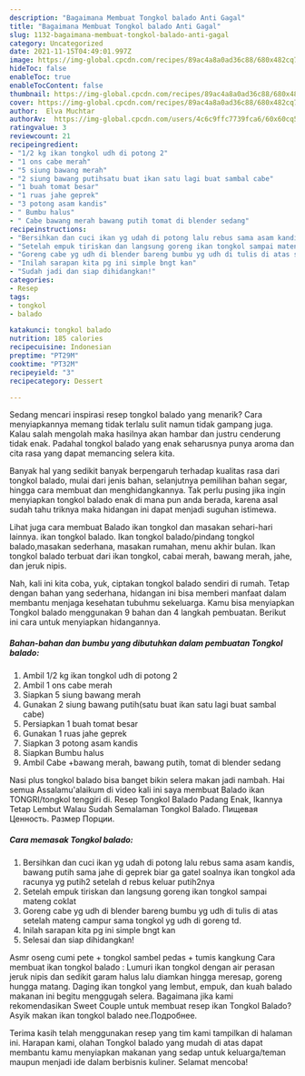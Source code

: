 ```yaml
---
description: "Bagaimana Membuat Tongkol balado Anti Gagal"
title: "Bagaimana Membuat Tongkol balado Anti Gagal"
slug: 1132-bagaimana-membuat-tongkol-balado-anti-gagal
category: Uncategorized
date: 2021-11-15T04:49:01.997Z
image: https://img-global.cpcdn.com/recipes/89ac4a8a0ad36c88/680x482cq70/tongkol-balado-foto-resep-utama.jpg
hideToc: false
enableToc: true
enableTocContent: false
thumbnail: https://img-global.cpcdn.com/recipes/89ac4a8a0ad36c88/680x482cq70/tongkol-balado-foto-resep-utama.jpg
cover: https://img-global.cpcdn.com/recipes/89ac4a8a0ad36c88/680x482cq70/tongkol-balado-foto-resep-utama.jpg
author:  Elva Muchtar
authorAv:  https://img-global.cpcdn.com/users/4c6c9ffc7739fca6/60x60cq50/avatar.jpg
ratingvalue: 3
reviewcount: 21
recipeingredient:
- "1/2 kg ikan tongkol udh di potong 2"
- "1 ons cabe merah"
- "5 siung bawang merah"
- "2 siung bawang putihsatu buat ikan satu lagi buat sambal cabe"
- "1 buah tomat besar"
- "1 ruas jahe geprek"
- "3 potong asam kandis"
- " Bumbu halus"
- " Cabe bawang merah bawang putih tomat di blender sedang"
recipeinstructions:
- "Bersihkan dan cuci ikan yg udah di potong lalu rebus sama asam kandis, bawang putih sama jahe di geprek biar ga gatel soalnya ikan tongkol ada racunya yg putih2 setelah d rebus keluar putih2nya"
- "Setelah empuk tiriskan dan langsung goreng ikan tongkol sampai mateng coklat"
- "Goreng cabe yg udh di blender bareng bumbu yg udh di tulis di atas setelah mateng campur sama tongkol yg udh di goreng td."
- "Inilah sarapan kita pg ini simple bngt kan"
- "Sudah jadi dan siap dihidangkan!"
categories:
- Resep
tags:
- tongkol
- balado

katakunci: tongkol balado 
nutrition: 185 calories
recipecuisine: Indonesian
preptime: "PT29M"
cooktime: "PT32M"
recipeyield: "3"
recipecategory: Dessert

---
```



Sedang mencari inspirasi resep tongkol balado yang menarik? Cara menyiapkannya memang tidak terlalu sulit namun tidak gampang juga. Kalau salah mengolah maka hasilnya akan hambar dan justru cenderung tidak enak. Padahal tongkol balado yang enak seharusnya punya aroma dan cita rasa yang dapat memancing selera kita.


Banyak hal yang sedikit banyak berpengaruh terhadap kualitas rasa dari tongkol balado, mulai dari jenis bahan, selanjutnya pemilihan bahan segar, hingga cara membuat dan menghidangkannya. Tak perlu pusing jika ingin menyiapkan tongkol balado enak di mana pun anda berada, karena asal sudah tahu triknya maka hidangan ini dapat menjadi suguhan istimewa.

Lihat juga cara membuat Balado ikan tongkol dan masakan sehari-hari lainnya. ikan tongkol balado. Ikan tongkol balado/pindang tongkol balado,masakan sederhana, masakan rumahan, menu akhir bulan. Ikan tongkol balado terbuat dari ikan tongkol, cabai merah, bawang merah, jahe, dan jeruk nipis.


Nah, kali ini kita coba, yuk, ciptakan tongkol balado sendiri di rumah. Tetap dengan bahan yang sederhana, hidangan ini bisa memberi manfaat dalam membantu menjaga kesehatan tubuhmu sekeluarga. Kamu bisa menyiapkan Tongkol balado menggunakan 9 bahan dan 4 langkah pembuatan. Berikut ini cara untuk menyiapkan hidangannya.

<!--inarticleads1-->

##### Bahan-bahan dan bumbu yang dibutuhkan dalam pembuatan Tongkol balado:

1. Ambil 1/2 kg ikan tongkol udh di potong 2
1. Ambil 1 ons cabe merah
1. Siapkan 5 siung bawang merah
1. Gunakan 2 siung bawang putih(satu buat ikan satu lagi buat sambal cabe)
1. Persiapkan 1 buah tomat besar
1. Gunakan 1 ruas jahe geprek
1. Siapkan 3 potong asam kandis
1. Siapkan  Bumbu halus
1. Ambil  Cabe +bawang merah, bawang putih, tomat di blender sedang


Nasi plus tongkol balado bisa banget bikin selera makan jadi nambah. Hai semua Assalamu&#39;alaikum di video kali ini saya membuat Balado ikan TONGRI/tongkol tenggiri di. Resep Tongkol Balado Padang Enak, Ikannya Tetap Lembut Walau Sudah Semalaman Tongkol Balado. Пищевая Ценность. Размер Порции. 

<!--inarticleads2-->

##### Cara memasak Tongkol balado:

1. Bersihkan dan cuci ikan yg udah di potong lalu rebus sama asam kandis, bawang putih sama jahe di geprek biar ga gatel soalnya ikan tongkol ada racunya yg putih2 setelah d rebus keluar putih2nya
1. Setelah empuk tiriskan dan langsung goreng ikan tongkol sampai mateng coklat
1. Goreng cabe yg udh di blender bareng bumbu yg udh di tulis di atas setelah mateng campur sama tongkol yg udh di goreng td.
1. Inilah sarapan kita pg ini simple bngt kan
1. Selesai dan siap dihidangkan!

Asmr oseng cumi pete + tongkol sambel pedas + tumis kangkung Cara membuat ikan tongkol balado : Lumuri ikan tongkol dengan air perasan jeruk nipis dan sedikit garam halus lalu diamkan hingga meresap, goreng hungga matang. Daging ikan tongkol yang lembut, empuk, dan kuah balado makanan ini begitu menggugah selera. Bagaimana jika kami rekomendasikan Sweet Couple untuk membuat resep ikan Tongkol Balado? Asyik makan ikan tongkol balado nee.Подробнее. 

Terima kasih telah menggunakan resep yang tim kami tampilkan di halaman ini. Harapan kami, olahan Tongkol balado yang mudah di atas dapat membantu kamu menyiapkan makanan yang sedap untuk keluarga/teman maupun menjadi ide dalam berbisnis kuliner. Selamat mencoba!
